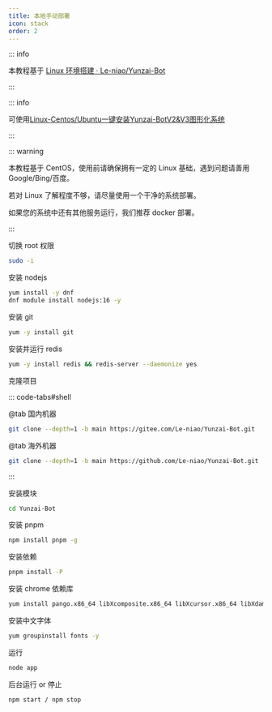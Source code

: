 ```yaml
---
title: 本地手动部署
icon: stack
order: 2
---
```


::: info

本教程基于 [Linux 环境搭建 · Le-niao/Yunzai-Bot](https://github.com/Le-niao/Yunzai-Bot/issues/3)

:::

::: info

可使用[Linux-Centos/Ubuntu一键安装Yunzai-BotV2&V3图形化系统](https://gitee.com/ningmengchongshui/Yunzai-Bot-Help)

:::

::: warning

本教程基于 CentOS，使用前请确保拥有一定的 Linux 基础，遇到问题请善用 Google/Bing/百度。

若对 Linux 了解程度不够，请尽量使用一个干净的系统部署。

如果您的系统中还有其他服务运行，我们推荐 docker 部署。

:::

切换 root 权限

```bash
sudo -i
```

安装 nodejs

```bash
yum install -y dnf
dnf module install nodejs:16 -y
```

安装 git

```bash
yum -y install git
```

安装并运行 redis

```bash
yum -y install redis && redis-server --daemonize yes
```

克隆项目

::: code-tabs#shell

@tab 国内机器

```bash
git clone --depth=1 -b main https://gitee.com/Le-niao/Yunzai-Bot.git

```

@tab 海外机器

```bash
git clone --depth=1 -b main https://github.com/Le-niao/Yunzai-Bot.git
```

:::

安装模块

```bash
cd Yunzai-Bot
```

安装 pnpm

```bash
npm install pnpm -g
```

安装依赖

```bash
pnpm install -P
```

安装 chrome 依赖库

```bash
yum install pango.x86_64 libXcomposite.x86_64 libXcursor.x86_64 libXdamage.x86_64 libXext.x86_64 libXi.x86_64 libXtst.x86_64 cups-libs.x86_64 libXScrnSaver.x86_64 libXrandr.x86_64 GConf2.x86_64 alsa-lib.x86_64 atk.x86_64 gtk3.x86_64 -y && yum install libdrm libgbm libxshmfence -y && yum install nss -y && yum update nss -y
```

安装中文字体

```bash
yum groupinstall fonts -y
```

运行

```bash
node app
```

后台运行 or 停止

```bash
npm start / npm stop
```
